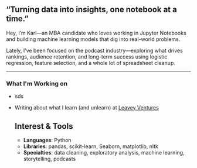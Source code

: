 ## “Turning data into insights, one notebook at a time.”

Hey, I’m Karl—an MBA candidate who loves working in Jupyter Notebooks and building machine learning models that dig into real-world problems.

Lately, I’ve been focused on the podcast industry—exploring what drives rankings, audience retention, and long-term success using logistic regression, feature selection, and a whole lot of spreadsheet cleanup.

---
### What I'm Working on
- sds
- Writing about what I learn (and unlearn) at [Leavey Ventures](https://leaveyventures.substack.com)


  ## Interest & Tools
  - **Languages**: Python
  - **Libraries**: pandas, scikit-learn, Seaborn, matplotlib, nltk
  - **Specialties**: data cleaning, exploratory analysis, machine learning, storytelling, podcasts
